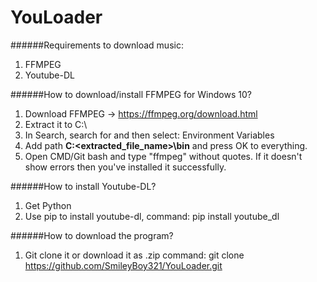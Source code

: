 # YouLoader

######Requirements to download music:
1) FFMPEG
2) Youtube-DL

######How to download/install FFMPEG for Windows 10?

1) Download FFMPEG -> https://ffmpeg.org/download.html
2) Extract it to C:\
3) In Search, search for and then select: Environment Variables
4) Add path **C:\<extracted_file_name>\bin** and press OK to everything.
5) Open CMD/Git bash and type "ffmpeg" without quotes. If it doesn't show errors then you've installed it successfully.

######How to install Youtube-DL?
1) Get Python
2) Use pip to install youtube-dl, command: pip install youtube_dl

######How to download the program?
1) Git clone it or download it as .zip
command: git clone https://github.com/SmileyBoy321/YouLoader.git
